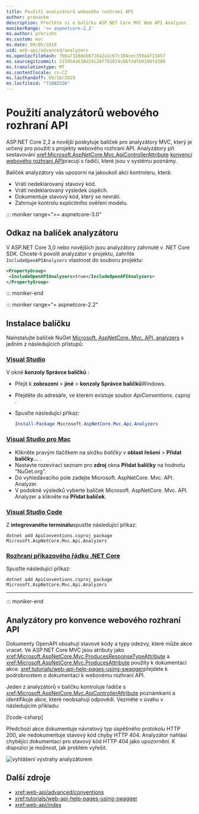 ```yaml
---
title: Použití analyzátorů webového rozhraní API
author: pranavkm
description: Přečtěte si o balíčku ASP.NET Core MVC Web API Analyzer.
monikerRange: '>= aspnetcore-2.2'
ms.author: prkrishn
ms.custom: mvc
ms.date: 09/05/2019
uid: web-api/advanced/analyzers
ms.openlocfilehash: 7b6a7328deb8718a2a1c67c104cec359a4f13497
ms.sourcegitcommit: 215954a638d24124f791024c66fd4fb9109fd380
ms.translationtype: MT
ms.contentlocale: cs-CZ
ms.lasthandoff: 09/18/2019
ms.locfileid: "71082526"
---
```

# <a name="use-web-api-analyzers"></a>Použití analyzátorů webového rozhraní API

ASP.NET Core 2,2 a novější poskytuje balíček pro analyzátory MVC, který je určený pro použití s projekty webového rozhraní API. Analyzátory při sestavování <xref:Microsoft.AspNetCore.Mvc.ApiControllerAttribute> [konvencí webového rozhraní API](xref:web-api/advanced/conventions)pracují s řadiči, které jsou v systému poznámy.

Balíček analyzátory vás upozorní na jakoukoli akci kontroleru, která:

* Vrátí nedeklarovaný stavový kód.
* Vrátí nedeklarovaný výsledek úspěch.
* Dokumentuje stavový kód, který se nevrátí.
* Zahrnuje kontrolu explicitního ověření modelu.

::: moniker range=">= aspnetcore-3.0"

## <a name="reference-the-analyzer-package"></a>Odkaz na balíček analyzátoru

V ASP.NET Core 3,0 nebo novějších jsou analyzátory zahrnuté v .NET Core SDK. Chcete-li povolit analyzátor v projektu, zahrňte `IncludeOpenAPIAnalyzers` vlastnost do souboru projektu:

```xml
<PropertyGroup>
 <IncludeOpenAPIAnalyzers>true</IncludeOpenAPIAnalyzers>
</PropertyGroup>
```

::: moniker-end

::: moniker range="= aspnetcore-2.2"

## <a name="package-installation"></a>Instalace balíčku

Nainstalujte balíček NuGet [Microsoft. AspNetCore. Mvc. API. analyzers](https://www.nuget.org/packages/Microsoft.AspNetCore.Mvc.Api.Analyzers) s jedním z následujících přístupů:

### <a name="visual-studiotabvisual-studio"></a>[Visual Studio](#tab/visual-studio)

V okně **konzoly Správce balíčků** :
  * Přejít k **zobrazení** > **jiné** > **konzoly Správce balíčků**Windows.
  * Přejděte do adresáře, ve kterém existuje soubor *ApiConventions. csproj* .
  * Spusťte následující příkaz:

    ```powershell
    Install-Package Microsoft.AspNetCore.Mvc.Api.Analyzers
    ```

### <a name="visual-studio-for-mactabvisual-studio-mac"></a>[Visual Studio pro Mac](#tab/visual-studio-mac)

* Klikněte pravým tlačítkem na složku *balíčky* v **oblast řešení** > **Přidat balíčky...** .
* Nastavte rozevírací seznam pro **zdroj** okna **Přidat balíčky** na hodnotu "NuGet.org".
* Do vyhledávacího pole zadejte Microsoft. AspNetCore. Mvc. API. Analyzer.
* V podokně výsledků vyberte balíček Microsoft. AspNetCore. Mvc. API. Analyzer a klikněte na **Přidat balíček**.

### <a name="visual-studio-codetabvisual-studio-code"></a>[Visual Studio Code](#tab/visual-studio-code)

Z **integrovaného terminálu**spusťte následující příkaz:

```dotnetcli
dotnet add ApiConventions.csproj package Microsoft.AspNetCore.Mvc.Api.Analyzers
```

### <a name="net-core-clitabnetcore-cli"></a>[Rozhraní příkazového řádku .NET Core](#tab/netcore-cli)

Spusťte následující příkaz:

```dotnetcli
dotnet add ApiConventions.csproj package Microsoft.AspNetCore.Mvc.Api.Analyzers
```

---

::: moniker-end

## <a name="analyzers-for-web-api-conventions"></a>Analyzátory pro konvence webového rozhraní API

Dokumenty OpenAPI obsahují stavové kódy a typy odezvy, které může akce vracet. Ve ASP.NET Core MVC jsou atributy jako <xref:Microsoft.AspNetCore.Mvc.ProducesResponseTypeAttribute> a <xref:Microsoft.AspNetCore.Mvc.ProducesAttribute> použity k dokumentaci akce. <xref:tutorials/web-api-help-pages-using-swagger>přejdete k podrobnostem o dokumentaci k webovému rozhraní API.

Jeden z analyzátorů v balíčku kontroluje řadiče s <xref:Microsoft.AspNetCore.Mvc.ApiControllerAttribute> poznámkami a identifikuje akce, které neobsahují odpovědi. Vezměte v úvahu v následujícím příkladu:

[!code-csharp[](conventions/sample/Controllers/ContactsController.cs?name=missing404docs&highlight=10)]

Předchozí akce dokumentuje návratový typ úspěšného protokolu HTTP 200, ale nedokumentuje stavový kód chyby HTTP 404. Analyzátor nahlásí chybějící dokumentaci pro stavový kód HTTP 404 jako upozornění. K dispozici je možnost, jak problém vyřešit.

![vyhlášení výstrahy analyzátorem](conventions/_static/Analyzer.gif)

## <a name="additional-resources"></a>Další zdroje

* <xref:web-api/advanced/conventions>
* <xref:tutorials/web-api-help-pages-using-swagger>
* <xref:web-api/index>
